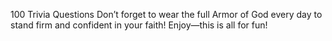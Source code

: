 100 Trivia Questions
Don’t forget to wear the full Armor of God every day to stand firm and confident in your faith! Enjoy—this is all for fun!
